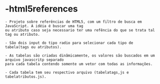 # -html5references

    - Projeto sobre referências de HTML5, com um filtro de busca em JavaScript. A idéia é buscar uma tag 
    ou atributo caso seja necessario ter uma refência do que se trata tal tag ou atributo.  

    - São dois input do tipo radio para selecionar cada tipo de tabela(tags ou atributos). 

    - As tabelas são criadas dinâmicamente, os valores são buscados em um arquivo javascritp separado 
    para cada tabela contendo somente um vetor com todas as informações.

    - Cada tabela tem seu respectivo arquivo (tabelatags,js e tabelatributos.js).

          